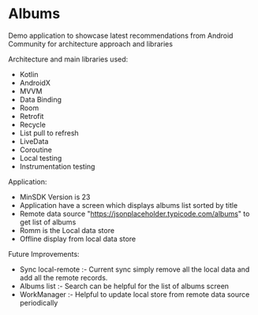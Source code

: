 # Albums
Demo application to showcase latest recommendations from Android Community for architecture approach and libraries

Architecture and main libraries used:
- Kotlin
- AndroidX
- MVVM
- Data Binding
- Room
- Retrofit
- Recycle
- List pull to refresh
- LiveData
- Coroutine
- Local testing
- Instrumentation testing

Application:
- MinSDK Version is 23
- Application have a screen which displays albums list sorted by title
- Remote data source "https://jsonplaceholder.typicode.com/albums" to get list of albums
- Romm is the Local data store
- Offline display from local data store

Future Improvements:
- Sync local-remote :- Current sync simply remove all the local data and add all the remote records.
- Albums list :- Search can be helpful for the list of albums screen
- WorkManager :- Helpful to update local store from remote data source periodically

